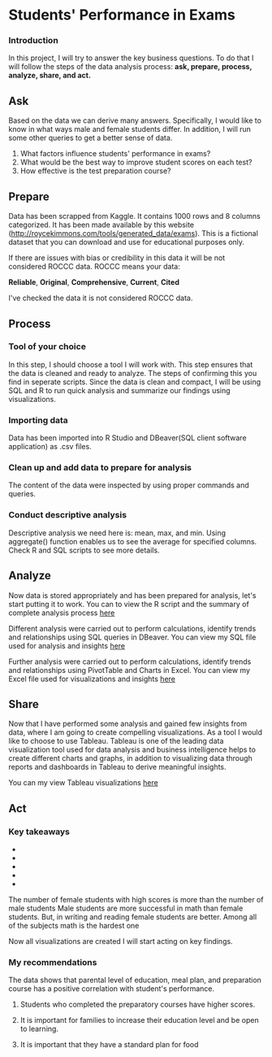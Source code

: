 
# Students' Performance in Exams 

### Introduction

In this project, I will try to answer the key business questions. To do that I will follow the steps of the data analysis process: **ask, prepare, process, analyze, share, and act.**

## Ask

Based on the data we can derive many answers. Specifically, I would like to know in what ways male and female students differ. In addition, I will run some other queries to get a better sense of data.

1. What factors influence students' performance in exams?
2. What would be the best way to improve student scores on each test?
3. How effective is the test preparation course?

## Prepare

Data has been scrapped from Kaggle. It contains 1000 rows and 8 columns categorized. It has been made available by this website (http://roycekimmons.com/tools/generated_data/exams). This is a fictional dataset that you can download and use for educational purposes only. 

If there are issues with bias or credibility in this data it will be not considered ROCCC data. ROCCC means your data:

**Reliable**, **Original**, **Comprehensive**, **Current**, **Cited**

I've checked the data it is not considered ROCCC data. 

## Process

### Tool of your choice

In this step, I should choose a tool I will work with. This step ensures that the data is cleaned and ready to analyze. The steps of confirming this you find in seperate scripts. Since the data is clean and compact, I will be using SQL and R to run quick analysis and summarize our findings using visualizations.

### Importing data

Data has been imported into R Studio and DBeaver(SQL client software application) as .csv files. 

### Clean up and add data to prepare for analysis
The content of the data were inspected by using proper commands and queries. 

### Conduct descriptive analysis
Descriptive analysis we need here is: mean, max, and min. Using aggregate() function enables us to see the average for specified columns. Check R and SQL scripts to see more details.

## Analyze

Now data is stored appropriately and has been prepared for analysis, let's start putting it to work. You can to view the R script and the summary of complete analysis process [here](https://github.com/SomonOlimzoda/StudentsPerformanceInExams/blob/main/R%20script.R)

Different analysis were carried out to perform calculations, identify trends and relationships using SQL queries in DBeaver. You can view my SQL file used for analysis and insights [here](https://github.com/SomonOlimzoda/StudentsPerformanceInExams/blob/main/SQL%20script.sql)

Further analysis were carried out to perform calculations, identify trends and relationships using PivotTable and Charts in Excel. You can view my Excel file used for visualizations and insights [here](https://github.com/SomonOlimzoda/StudentsPerformanceInExams/blob/main/PivotTable_summary.xlsx)

## Share

Now that I have performed some analysis and gained few insights from data, where I am going to create compelling visualizations. As a tool I would like to choose to use Tableau. Tableau is one of the leading data visualization tool used for data analysis and business intelligence helps to create different charts and graphs, in addition to visualizing data through reports and dashboards in Tableau to derive meaningful insights.

You can my view Tableau visualizations [here](https://public.tableau.com/app/profile/somon4257)

## Act

### Key takeaways

* 
* 
* 
* 
* 


The number of female students with high scores is more than the number of male students
Male students are more successful in math than female students. But, in writing and reading female students are better.
Among all of the subjects math is the hardest one

Now all visualizations are created I will start acting on key findings. 

### My recommendations

The data shows that parental level of education, meal plan, and preparation course has a positive correlation with student's performance. 

1. Students who completed the preparatory courses have higher scores. 

2. It is important for families to increase their education level and be open to learning.

3. It is important that they have a standard plan for food























